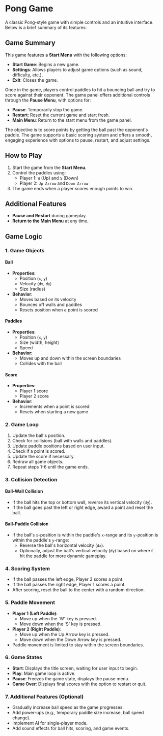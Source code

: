 # Pong Game

A classic Pong-style game with simple controls and an intuitive interface. Below is a brief summary of its features:

## Game Summary

This game features a **Start Menu** with the following options:

- **Start Game**: Begins a new game.
- **Settings**: Allows players to adjust game options (such as sound, difficulty, etc.).
- **Exit**: Closes the game.

Once in the game, players control paddles to hit a bouncing ball and try to score against their opponent. The game panel offers additional controls through the **Pause Menu**, with options for:

- **Pause**: Temporarily stop the game.
- **Restart**: Reset the current game and start fresh.
- **Main Menu**: Return to the start menu from the game panel.

The objective is to score points by getting the ball past the opponent's paddle. The game supports a basic scoring system and offers a smooth, engaging experience with options to pause, restart, and adjust settings.

## How to Play
1. Start the game from the **Start Menu**.
2. Control the paddles using:
   - Player 1: `W` (Up) and `S` (Down)
   - Player 2: `Up Arrow` and `Down Arrow`
3. The game ends when a player scores enough points to win.

## Additional Features
- **Pause and Restart** during gameplay.
- **Return to the Main Menu** at any time.


## Game Logic

### 1. Game Objects

#### Ball
- **Properties**:  
  - Position (`x`, `y`)  
  - Velocity (`dx`, `dy`)  
  - Size (radius)
- **Behavior**:  
  - Moves based on its velocity  
  - Bounces off walls and paddles  
  - Resets position when a point is scored

#### Paddles
- **Properties**:  
  - Position (`x`, `y`)  
  - Size (width, height)  
  - Speed
- **Behavior**:  
  - Moves up and down within the screen boundaries  
  - Collides with the ball

#### Score
- **Properties**:  
  - Player 1 score  
  - Player 2 score
- **Behavior**:  
  - Increments when a point is scored  
  - Resets when starting a new game

### 2. Game Loop
1. Update the ball's position.
2. Check for collisions (ball with walls and paddles).
3. Update paddle positions based on user input.
4. Check if a point is scored.
5. Update the score if necessary.
6. Redraw all game objects.
7. Repeat steps 1-6 until the game ends.

### 3. Collision Detection

#### Ball-Wall Collision
- If the ball hits the top or bottom wall, reverse its vertical velocity (`dy`).
- If the ball goes past the left or right edge, award a point and reset the ball.

#### Ball-Paddle Collision
- If the ball's `x`-position is within the paddle's `x`-range and its `y`-position is within the paddle's `y`-range:
  - Reverse the ball's horizontal velocity (`dx`).
  - Optionally, adjust the ball's vertical velocity (`dy`) based on where it hit the paddle for more dynamic gameplay.

### 4. Scoring System
- If the ball passes the left edge, Player 2 scores a point.
- If the ball passes the right edge, Player 1 scores a point.
- After scoring, reset the ball to the center with a random direction.

### 5. Paddle Movement
- **Player 1 (Left Paddle)**:  
  - Move up when the 'W' key is pressed.
  - Move down when the 'S' key is pressed.
- **Player 2 (Right Paddle)**:  
  - Move up when the Up Arrow key is pressed.
  - Move down when the Down Arrow key is pressed.
- Paddle movement is limited to stay within the screen boundaries.

### 6. Game States
- **Start**: Displays the title screen, waiting for user input to begin.
- **Play**: Main game loop is active.
- **Pause**: Freezes the game state, displays the pause menu.
- **Game Over**: Displays final scores with the option to restart or quit.

### 7. Additional Features (Optional)
- Gradually increase ball speed as the game progresses.
- Add power-ups (e.g., temporary paddle size increase, ball speed change).
- Implement AI for single-player mode.
- Add sound effects for ball hits, scoring, and game events.

